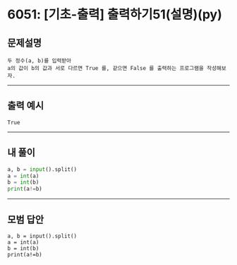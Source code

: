 # 6051: [기초-출력] 출력하기51(설명)(py)
## 문제설명
```
두 정수(a, b)를 입력받아
a의 값이 b의 값과 서로 다르면 True 를, 같으면 False 를 출력하는 프로그램을 작성해보자.
```
***
## 출력 예시
~~~
True
~~~
***
## 내 풀이
```python
a, b = input().split() 
a = int(a) 
b = int(b) 
print(a!=b)

````
***
## 모범 답안
~~~pyhton
a, b = input().split() 
a = int(a) 
b = int(b) 
print(a!=b)

~~~